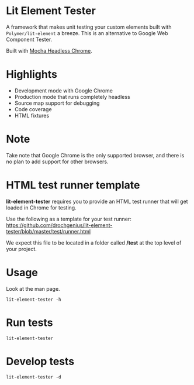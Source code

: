 # Lit Element Tester

A framework that makes unit testing your custom elements built with `Polymer/lit-element` a breeze. This is an alternative to Google Web Component Tester.

Built with [Mocha Headless Chrome](https://github.com/direct-adv-interfaces/mocha-headless-chrome).

# Highlights

- Development mode with Google Chrome
- Production mode that runs completely headless
- Source map support for debugging
- Code coverage
- HTML fixtures

# Note

Take note that Google Chrome is the only supported browser, and there is no plan to add support for other browsers.

# HTML test runner template

**lit-element-tester** requires you to provide an HTML test runner that will get loaded in Chrome for testing.

Use the following as a template for your test runner:
https://github.com/drochgenius/lit-element-tester/blob/master/test/runner.html

We expect this file to be located in a folder called **/test** at the top level of your project.

# Usage

Look at the man page.

```shell
lit-element-tester -h
```

# Run tests

```shell
lit-element-tester
```

# Develop tests

```shell
lit-element-tester -d
```
